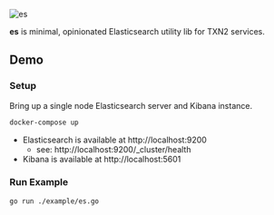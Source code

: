 ![es](https://raw.githubusercontent.com/txn2/es/master/mast.jpg)

**es** is minimal, opinionated Elasticsearch utility lib for TXN2 services.


## Demo

### Setup

Bring up a single node Elasticsearch server and Kibana instance.
```bash
docker-compose up
```

- Elasticsearch is available at http://localhost:9200
  - see: http://localhost:9200/_cluster/health
- Kibana is available at http://localhost:5601

### Run Example

```bash
go run ./example/es.go
```